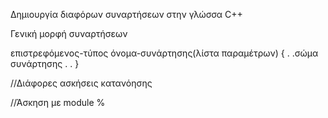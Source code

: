 Δημιουργία διαφόρων συναρτήσεων στην γλώσσα C++

Γενική μορφή συναρτήσεων

επιστρεφόμενος-τύπος όνομα-συνάρτησης(λίστα παραμέτρων)
{
.
.σώμα συνάρτησης
.
.
}


//Διάφορες ασκήσεις κατανόησης

//Άσκηση με module %

